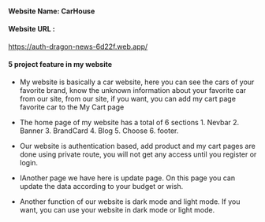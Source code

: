 #### Website Name: CarHouse
#### Website URL :
https://auth-dragon-news-6d22f.web.app/

#### 5 project feature in my website

- My website is basically a car website, here you can see the cars of your favorite brand, know the unknown information about your favorite car from our site, from our site, if you want, you can add my cart page favorite car to the My Cart page

- The home page of my website has a total of 6 sections 1. Nevbar 2. Banner 3. BrandCard 4. Blog 5. Choose 6. footer.

- Our website is authentication based, add product and my cart pages are done using private route, you will not get any access until you register or login.

- IAnother page we have here is update page. On this page you can update the data according to your budget or wish.

- Another function of our website is dark mode and light mode. If you want, you can use your website in dark mode or light mode.